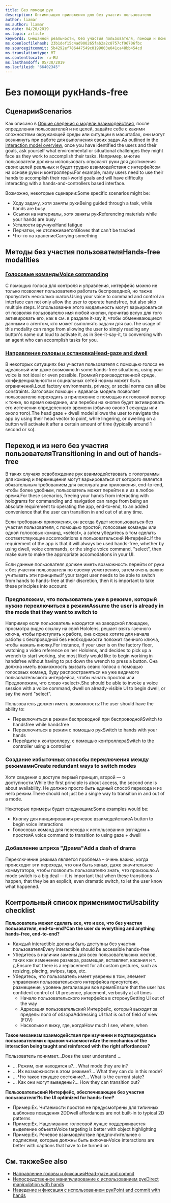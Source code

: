 ```yaml
---
title: Без помощи рук
description: Оптимизация приложения для без участия пользователя
author: liamar
ms.author: liamar
ms.date: 04/20/2019
ms.topic: article
keywords: Смешанной реальности, без участия пользователя, помощи и помощи, предназначенных для взаимодействия с разработки
ms.openlocfilehash: 23b1def15c4ad900265fab2a2c8757cf96706fbc
ms.sourcegitcommit: 5b4292ef786447549c0199003e041ca48bb454cd
ms.translationtype: MT
ms.contentlocale: ru-RU
ms.lasthandoff: 05/30/2019
ms.locfileid: "66402345"
---
```

# <a name="hands-free"></a><span data-ttu-id="0d268-104">Без помощи рук</span><span class="sxs-lookup"><span data-stu-id="0d268-104">Hands-free</span></span>



## <a name="scenarios"></a><span data-ttu-id="0d268-105">Сценарии</span><span class="sxs-lookup"><span data-stu-id="0d268-105">Scenarios</span></span>

<span data-ttu-id="0d268-106">Как описано в [Общие сведения о модели взаимодействия](interaction-fundamentals.md), после определения пользователей и их целей, задайте себе с какими сложностями окружающей среды или ситуации в масштабах, они могут возникнуть при работе для выполнения своих задач.</span><span class="sxs-lookup"><span data-stu-id="0d268-106">As outlined in the [interaction model overview](interaction-fundamentals.md), once you have identified the users and their goals, ask yourself what environmental or situational challenges they might face as they work to accomplish their tasks.</span></span> <span data-ttu-id="0d268-107">Например, многие пользователи должны использовать опускают руки для достижения своих целей реальных и будет трудно взаимодействия с интерфейсом на основе руки и контроллеры.</span><span class="sxs-lookup"><span data-stu-id="0d268-107">For example, many users need to use their hands to accomplish their real-world goals and will have difficulty interacting with a hands-and-controllers based interface.</span></span> 

<span data-ttu-id="0d268-108">Возможно, некоторые сценарии:</span><span class="sxs-lookup"><span data-stu-id="0d268-108">Some specific scenarios might be:</span></span> 
* <span data-ttu-id="0d268-109">Ходу задачу, хотя заняты руки</span><span class="sxs-lookup"><span data-stu-id="0d268-109">Being guided through a task, while hands are busy</span></span>
* <span data-ttu-id="0d268-110">Ссылки на материалы, хотя заняты рук</span><span class="sxs-lookup"><span data-stu-id="0d268-110">Referencing materials while your hands are busy</span></span>
* <span data-ttu-id="0d268-111">Усталости вручную</span><span class="sxs-lookup"><span data-stu-id="0d268-111">Hand fatigue</span></span>
* <span data-ttu-id="0d268-112">Перчатки, не отслеживается</span><span class="sxs-lookup"><span data-stu-id="0d268-112">Gloves that can't be tracked</span></span>
* <span data-ttu-id="0d268-113">Что-то на хранение</span><span class="sxs-lookup"><span data-stu-id="0d268-113">Carrying something</span></span>


## <a name="hands-free-modalities"></a><span data-ttu-id="0d268-114">Методы без участия пользователя</span><span class="sxs-lookup"><span data-stu-id="0d268-114">Hands-free modalities</span></span>

### <a name="voice-commandingvoice-designmd"></a>[<span data-ttu-id="0d268-115">Голосовые команды</span><span class="sxs-lookup"><span data-stu-id="0d268-115">Voice commanding</span></span>](voice-design.md)

<span data-ttu-id="0d268-116">С помощью голоса для контроля и управления, интерфейс можно не только позволяет пользователю работать беспроводной, но также пропустить несколько шагов.</span><span class="sxs-lookup"><span data-stu-id="0d268-116">Using your voice to command and control an interface can not only allow the user to operate handsfree, but also skip multiple steps.</span></span> <span data-ttu-id="0d268-117">Использование этого модальность могут варьироваться от позволяя пользователю имя любой кнопки, прочитав вслух для того активировать его, как в см. в разделе it-say it, чтобы обменивающиеся данными с агентом, кто может выполнять задачи для вас.</span><span class="sxs-lookup"><span data-stu-id="0d268-117">The usage of this modality can range from allowing the user to simply reading any button's name out loud to activate it, as in See-it-say-it, to conversing with an agent who can accomplish tasks for you.</span></span>



### <a name="head-gaze-and-dwellgaze-and-dwellmd"></a>[<span data-ttu-id="0d268-118">Направление головы и остановка</span><span class="sxs-lookup"><span data-stu-id="0d268-118">Head-gaze and dwell</span></span>](gaze-and-dwell.md)

<span data-ttu-id="0d268-119">В некоторых ситуациях без участия пользователя с помощью голоса не идеальный или даже возможно.</span><span class="sxs-lookup"><span data-stu-id="0d268-119">In some hands-free situations, using your voice is not ideal or even possible.</span></span> <span data-ttu-id="0d268-120">Громкий производственной среде, конфиденциальности и социальных сетей нормы может быть ограничений.</span><span class="sxs-lookup"><span data-stu-id="0d268-120">Loud factory environments, privacy, or social norms can all be constraints.</span></span> <span data-ttu-id="0d268-121">Заголовок помощи + вдаваясь модель позволяет пользователю переходить в приложение с помощью их головной вектор к точке, во время ожидание, или перебои на кнопке будет активировать его истечении определенного времени (обычно около 1 секунды или около того).</span><span class="sxs-lookup"><span data-stu-id="0d268-121">The head gaze + dwell model allows the user to navigate the app by using their head vector to point, while lingering, or dwelling on a button will activate it after a certain amount of time (typically around 1 second or so).</span></span> 


## <a name="transitioning-in-and-out-of-hands-free"></a><span data-ttu-id="0d268-122">Переход и из него без участия пользователя</span><span class="sxs-lookup"><span data-stu-id="0d268-122">Transitioning in and out of hands-free</span></span>

<span data-ttu-id="0d268-123">В таких случаях освобождение рук взаимодействовать с голограммы для команд и перемещения могут варьироваться от которого является обязательным требованием для эксплуатации приложения, end-to-end, чтобы более удобным, пользователь может перейти в и из в любое время.</span><span class="sxs-lookup"><span data-stu-id="0d268-123">For these scenarios, freeing your hands from interacting with holograms for commanding and navigation can range from being an absolute requirement to operating the app, end-to-end, to an added convenience that the user can transition in and out of at any time.</span></span> 

<span data-ttu-id="0d268-124">Если требования приложения, он всегда будет использоваться без участия пользователя, с помощью простой, голосовые команды или одной голосовых команд, «select», а затем убедитесь в том сделать соответствующие accomodations в пользовательский Интерфейс.</span><span class="sxs-lookup"><span data-stu-id="0d268-124">If the requirement of the app is that it will always be used hands-free, whether by using dwell, voice commands, or the single voice command, "select", then make sure to make the appropriate accomodations in your UI.</span></span> 

<span data-ttu-id="0d268-125">Если данные пользователя должен иметь возможность перейти от руки к без участия пользователя по своему усмотрению, затем очень важно учитывать эти принципы:</span><span class="sxs-lookup"><span data-stu-id="0d268-125">If your target user needs to be able to switch from hands to hands-free at their discretion, then it is important to take these principles into account:</span></span>

### <a name="assume-the-user-is-already-in-the-mode-that-they-want-to-switch-to"></a><span data-ttu-id="0d268-126">Предположим, что пользователь уже в режиме, который нужно переключиться в режим</span><span class="sxs-lookup"><span data-stu-id="0d268-126">Assume the user is already in the mode that they want to switch to</span></span>
<span data-ttu-id="0d268-127">Например если пользователь находится на заводской площадке, просмотра видео ссылку на свой Hololens, решает взять гаечного ключа, чтобы приступить к работе, она скорее хотите для начала работы с беспроводной без необходимости положит гаечного ключа, чтобы нажать кнопку.</span><span class="sxs-lookup"><span data-stu-id="0d268-127">For instance, if your user is on the factory floor, watching a video reference on her Hololens, and decides to pick up a wrench to start working, she most likely would like to begin working in handsfree without having to put down the wrench to press a button.</span></span> <span data-ttu-id="0d268-128">Она должна иметь возможность вызвать сеанс голоса с помощью голосовых команд, буду распространяться на уже видимого пользовательского интерфейса, чтобы начать простоя или Предположим, что слово «select».</span><span class="sxs-lookup"><span data-stu-id="0d268-128">She should be able to invoke a voice session with a voice command, dwell on already-visible UI to begin dwell, or say the word "select".</span></span>

<span data-ttu-id="0d268-129">Пользователь должен иметь возможность:</span><span class="sxs-lookup"><span data-stu-id="0d268-129">The user should have the ability to:</span></span> 
* <span data-ttu-id="0d268-130">Переключиться в режим беспроводной при беспроводной</span><span class="sxs-lookup"><span data-stu-id="0d268-130">Switch to handsfree while handsfree</span></span>
* <span data-ttu-id="0d268-131">Переключиться в режим с помощью рук</span><span class="sxs-lookup"><span data-stu-id="0d268-131">Switch to hands with your hands</span></span>
* <span data-ttu-id="0d268-132">Перейдите к контроллеру, с помощью контроллера</span><span class="sxs-lookup"><span data-stu-id="0d268-132">Switch to the controller using a controller</span></span> 

### <a name="create-redundant-ways-to-switch-modes"></a><span data-ttu-id="0d268-133">Создание избыточных способы переключения между режимами</span><span class="sxs-lookup"><span data-stu-id="0d268-133">Create redundant ways to switch modes</span></span>
<span data-ttu-id="0d268-134">Хотя сведения о доступе первый принцип, второй — о доступности.</span><span class="sxs-lookup"><span data-stu-id="0d268-134">While the first principle is about access, the second one is about availability.</span></span> <span data-ttu-id="0d268-135">Не должно просто быть единый способ перехода и из него режим.</span><span class="sxs-lookup"><span data-stu-id="0d268-135">There should not just be a single way to transition in and out of a mode.</span></span> 

<span data-ttu-id="0d268-136">Некоторые примеры будет следующим:</span><span class="sxs-lookup"><span data-stu-id="0d268-136">Some examples would be:</span></span> 
* <span data-ttu-id="0d268-137">Кнопку для инициирования речевое взаимодействие</span><span class="sxs-lookup"><span data-stu-id="0d268-137">A button to begin voice interactions</span></span>
* <span data-ttu-id="0d268-138">Голосовых команд для перехода к использованию взглядом + простоя</span><span class="sxs-lookup"><span data-stu-id="0d268-138">A voice command to transition to using gaze + dwell</span></span>

### <a name="add-a-dash-of-drama"></a><span data-ttu-id="0d268-139">Добавление штриха "Драма"</span><span class="sxs-lookup"><span data-stu-id="0d268-139">Add a dash of drama</span></span>
<span data-ttu-id="0d268-140">Переключение режима является проблема – очень важно, когда происходит эти переходы, что они быть явных, даже значительное коммутатора, чтобы позволить пользователю знать, что произошло.</span><span class="sxs-lookup"><span data-stu-id="0d268-140">A mode switch is a big deal -- it is important that when these transitions happen, that they be an explicit, even dramatic switch, to let the user know what happened.</span></span> 


## <a name="usability-checklist"></a><span data-ttu-id="0d268-141">Контрольный список применимости</span><span class="sxs-lookup"><span data-stu-id="0d268-141">Usability checklist</span></span>

<span data-ttu-id="0d268-142">**Пользователь может сделать все, что и все, что без участия пользователя, end-to-end?**</span><span class="sxs-lookup"><span data-stu-id="0d268-142">**Can the user do everything and anything hands-free, end-to-end?**</span></span>
* <span data-ttu-id="0d268-143">Каждый interactible должны быть доступны без участия пользователя</span><span class="sxs-lookup"><span data-stu-id="0d268-143">Every interactible should be accessible hands-free</span></span>
* <span data-ttu-id="0d268-144">Убедитесь в наличии замены для всех пользовательских жестов, таких как изменение размера, размещая, вставляет, касания и т. д.</span><span class="sxs-lookup"><span data-stu-id="0d268-144">Ensure that there is a replacement for all custom gestures, such as resizing, placing, swipes, taps, etc.</span></span>
* <span data-ttu-id="0d268-145">Убедитесь, что пользователь имеет уверены в том, элемент управления пользовательского интерфейса присутствия, размещение, уровень детализации все время</span><span class="sxs-lookup"><span data-stu-id="0d268-145">Ensure that the user has confident control of UI presence, placement, verbosity at all times</span></span>
    * <span data-ttu-id="0d268-146">Начало пользовательского интерфейса в сторону</span><span class="sxs-lookup"><span data-stu-id="0d268-146">Getting UI out of the way</span></span>
    * <span data-ttu-id="0d268-147">Адресация пользовательский Интерфейс, который выходит за пределы поля of обзора</span><span class="sxs-lookup"><span data-stu-id="0d268-147">Addressing UI that is out of field of view (FOV)</span></span>
    * <span data-ttu-id="0d268-148">Насколько я вижу, где, когда</span><span class="sxs-lookup"><span data-stu-id="0d268-148">How much I see, where, when</span></span>

<span data-ttu-id="0d268-149">**Такое механизм взаимодействия при изучении и подтверждалась пользователями с правом читаемости**</span><span class="sxs-lookup"><span data-stu-id="0d268-149">**Are the mechanics of the interaction being taught and reinforced with the right affordances?**</span></span>

<span data-ttu-id="0d268-150">Пользователь понимает...</span><span class="sxs-lookup"><span data-stu-id="0d268-150">Does the user understand ...</span></span>
* <span data-ttu-id="0d268-151">... Режим, они находятся в?</span><span class="sxs-lookup"><span data-stu-id="0d268-151">... What mode they are in?</span></span>
* <span data-ttu-id="0d268-152">... Их возможности в этом режиме?</span><span class="sxs-lookup"><span data-stu-id="0d268-152">... What they can do in this mode?</span></span>
* <span data-ttu-id="0d268-153">... Что такое текущее состояние?</span><span class="sxs-lookup"><span data-stu-id="0d268-153">... What is the current state?</span></span>
* <span data-ttu-id="0d268-154">... Как они могут выведены?</span><span class="sxs-lookup"><span data-stu-id="0d268-154">... How they can transition out?</span></span>
    
<span data-ttu-id="0d268-155">**Пользовательский Интерфейс, обеспечивающее без участия пользователя?**</span><span class="sxs-lookup"><span data-stu-id="0d268-155">**Is the UI optimized for hands-free?**</span></span>   

* <span data-ttu-id="0d268-156">Пример:</span><span class="sxs-lookup"><span data-stu-id="0d268-156">Ex.</span></span> <span data-ttu-id="0d268-157">Читаемости простоя не предусмотрены для типичных шаблонов поведения 2D</span><span class="sxs-lookup"><span data-stu-id="0d268-157">Dwell affordances are not built-in to typical 2D patterns</span></span>
* <span data-ttu-id="0d268-158">Пример:</span><span class="sxs-lookup"><span data-stu-id="0d268-158">Ex.</span></span> <span data-ttu-id="0d268-159">Нацеливание голосовой лучше поддерживается выделение объекта</span><span class="sxs-lookup"><span data-stu-id="0d268-159">Voice targeting is better with object highlighting</span></span>
* <span data-ttu-id="0d268-160">Пример:</span><span class="sxs-lookup"><span data-stu-id="0d268-160">Ex.</span></span> <span data-ttu-id="0d268-161">Речевое взаимодействие предпочтительнее с подписями, которые должны быть включен</span><span class="sxs-lookup"><span data-stu-id="0d268-161">Voice interactions are better with captions that have to be turned on</span></span>


## <a name="see-also"></a><span data-ttu-id="0d268-162">См. также</span><span class="sxs-lookup"><span data-stu-id="0d268-162">See also</span></span>
* [<span data-ttu-id="0d268-163">Направление головы и фиксация</span><span class="sxs-lookup"><span data-stu-id="0d268-163">Head-gaze and commit</span></span>](gaze-and-commit.md)
* [<span data-ttu-id="0d268-164">Непосредственное манипулирование с использованием рук</span><span class="sxs-lookup"><span data-stu-id="0d268-164">Direct manipulation with hands</span></span>](direct-manipulation.md)
* [<span data-ttu-id="0d268-165">Наведение и фиксация с использованием рук</span><span class="sxs-lookup"><span data-stu-id="0d268-165">Point and commit with hands</span></span>](point-and-commit.md)
